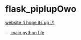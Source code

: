 # flask_piplupOwo
<a href="https://piplupOwo.adamho2.repl.co"> website (i hope its up :/) </a>

<img src="https://cdn.discordapp.com/attachments/818102115058450474/887315665273368596/pipbw.gif" style="opacity: 0.1" /><a href="https://raw.githubusercontent.com/piplupOwo/flask_piplupOwo/main/main.py"> main python file </a> 
